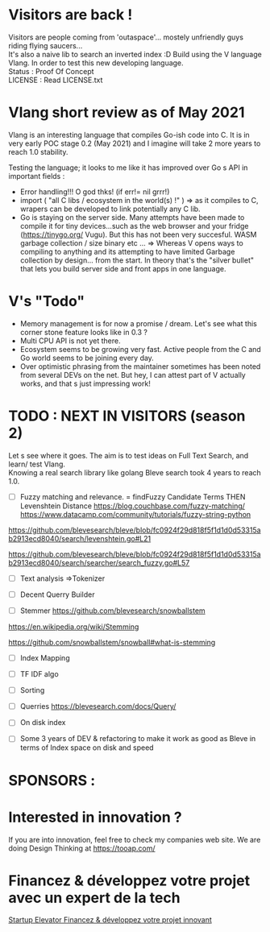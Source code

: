 # Visitors are back !
Visitors are people coming from 'outaspace'... mostely unfriendly guys riding flying saucers...    
It's also a naive lib to search an inverted index :D
Build using the V language Vlang. In order to test this new developing language.  
Status : Proof Of Concept  
LICENSE : Read LICENSE.txt

# Vlang short review as of May 2021

Vlang is an interesting language that compiles Go-ish code into C. 
It is in very early POC stage 0.2 (May 2021) and I imagine will take 2 more years to reach 1.0 stability.

Testing the language; it looks to me like it has improved over Go s API in important fields :
- Error handling!!! O god thks! (if err!= nil grrr!)
- import ( "all C libs /  ecosystem in the world(s) !" ) 
   => as it compiles to C, wrapers can be developed to link potentially any C lib.
- Go is staying on the server side. Many attempts have been made to compile it for tiny devices...such as the web browser and your fridge (https://tinygo.org/ Vugu).
 But this has not been very succesful. WASM garbage collection / size binary etc ...
=> Whereas V opens ways to compiling to anything and its attempting to have limited Garbage collection by design... from the start.
In theory that's the "silver bullet" that lets you build server side and front apps in one language.

# V's "Todo"
- Memory management is for now a promise / dream. 
 Let's see what this corner stone feature looks like in 0.3 ? 
- Multi CPU API is not yet there.
- Ecosystem seems to be growing very fast. Active people from the C and Go world seems to be joining every day.
- Over optimistic phrasing from the maintainer sometimes has been noted from several DEVs on the net. But hey, I can attest part of V actually works, and that s just impressing work!

# TODO : NEXT IN VISITORS (season 2)
Let s see where it goes.  The aim is to test ideas on Full Text Search, and learn/ test Vlang.  
Knowing a real search library like golang Bleve search took 4 years to reach 1.0.

- [ ] Fuzzy matching and relevance. = findFuzzy Candidate Terms THEN Levenshtein Distance
https://blog.couchbase.com/fuzzy-matching/
https://www.datacamp.com/community/tutorials/fuzzy-string-python

https://github.com/blevesearch/bleve/blob/fc0924f29d818f5f1d1d0d53315ab2913ecd8040/search/levenshtein.go#L21

https://github.com/blevesearch/bleve/blob/fc0924f29d818f5f1d1d0d53315ab2913ecd8040/search/searcher/search_fuzzy.go#L57

- [ ] Text analysis =>Tokenizer

- [ ] Decent Querry Builder

- [ ] Stemmer  https://github.com/blevesearch/snowballstem

https://en.wikipedia.org/wiki/Stemming

https://github.com/snowballstem/snowball#what-is-stemming

- [ ] Index Mapping

- [ ] TF IDF algo

- [ ] Sorting

- [ ] Querries https://blevesearch.com/docs/Query/ 

- [ ] On disk index

- [ ]  Some 3 years of DEV & refactoring to make it work as good as Bleve in terms of Index space on disk and speed

# SPONSORS :

# Interested in innovation ?

If you are into innovation, feel free to check my companies web site.
We are doing Design Thinking at https://tooap.com/

# Financez & développez votre projet avec un expert de la tech

[Startup Elevator Financez & développez votre projet innovant](https://startup-elevator.com/)
